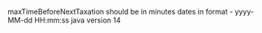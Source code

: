 maxTimeBeforeNextTaxation should be in minutes
dates in format - yyyy-MM-dd HH:mm:ss
java version 14
